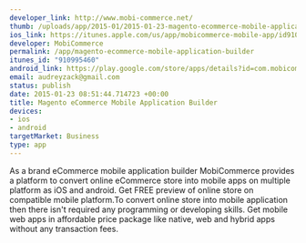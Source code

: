 ```yaml
--- 
developer_link: http://www.mobi-commerce.net/
thumb: /uploads/app/2015-01/2015-01-23-magento-ecommerce-mobile-application-builder.jpg
ios_link: https://itunes.apple.com/us/app/mobicommerce-mobile-app/id910995460?mt=8
developer: MobiCommerce
permalink: /app/magento-ecommerce-mobile-application-builder
itunes_id: "910995460"
android_link: https://play.google.com/store/apps/details?id=com.mobicommerce.sampleapp
email: audreyzack@gmail.com
status: publish
date: 2015-01-23 08:51:44.714723 +00:00
title: Magento eCommerce Mobile Application Builder
devices: 
- ios
- android
targetMarket: Business
type: app
---
```


As a brand eCommerce mobile application builder MobiCommerce provides a platform to convert online eCommerce store into mobile apps on multiple platform as iOS and android. Get FREE preview of online store on compatible mobile platform.To convert online store into mobile application then there isn't required any programming or developing skills. Get mobile web apps in affordable price package like native, web and hybrid apps without any transaction fees.
